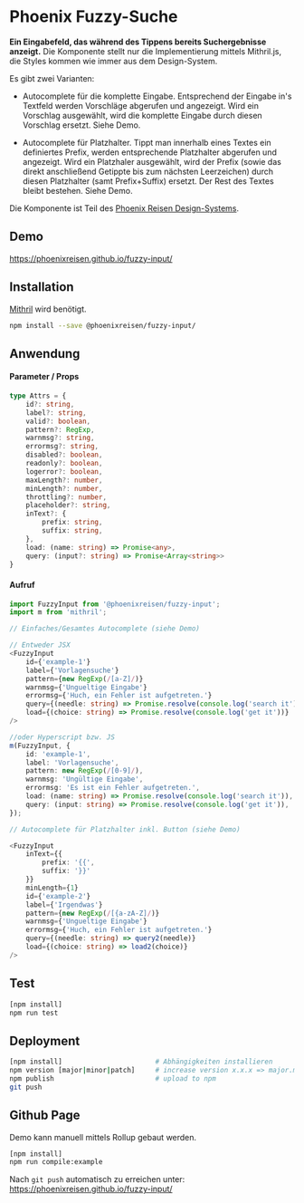 # Phoenix Fuzzy-Suche

**Ein Eingabefeld, das während des Tippens bereits Suchergebnisse anzeigt.** Die Komponente stellt nur die Implementierung mittels Mithril.js, die Styles kommen wie immer aus dem Design-System.

Es gibt zwei Varianten:

- Autocomplete für die komplette Eingabe. Entsprechend der Eingabe in's Textfeld werden Vorschläge abgerufen und angezeigt. Wird ein Vorschlag ausgewählt, wird die komplette Eingabe durch diesen Vorschlag ersetzt. Siehe Demo.

- Autocomplete für Platzhalter. Tippt man innerhalb eines Textes ein definiertes Prefix, werden entsprechende Platzhalter abgerufen und angezeigt. Wird ein Platzhaler ausgewählt, wird der Prefix (sowie das direkt anschließend Getippte bis zum nächsten Leerzeichen) durch diesen Platzhalter (samt Prefix+Suffix) ersetzt. Der Rest des Textes bleibt bestehen. Siehe Demo.

Die Komponente ist Teil des [Phoenix Reisen Design-Systems](https://design-system.phoenixreisen.net).

## Demo

https://phoenixreisen.github.io/fuzzy-input/

## Installation

[Mithril](https://mithril.js.org/) wird benötigt.

```bash
npm install --save @phoenixreisen/fuzzy-input/
```

## Anwendung

#### Parameter / Props

```ts
type Attrs = {
    id?: string,
    label?: string,
    valid?: boolean,
    pattern?: RegExp,
    warnmsg?: string,
    errormsg?: string,
    disabled?: boolean,
    readonly?: boolean,
    logerror?: boolean,
    maxLength?: number,
    minLength?: number,
    throttling?: number,
    placeholder?: string,
    inText?: {
        prefix: string,
        suffix: string,
    },
    load: (name: string) => Promise<any>,
    query: (input?: string) => Promise<Array<string>>
}
```

#### Aufruf

```ts
import FuzzyInput from '@phoenixreisen/fuzzy-input';
import m from 'mithril';

// Einfaches/Gesamtes Autocomplete (siehe Demo)

// Entweder JSX
<FuzzyInput
    id={'example-1'}
    label={'Vorlagensuche'}
    pattern={new RegExp(/[a-Z]/)}
    warnmsg={'Ungueltige Eingabe'}
    errormsg={'Huch, ein Fehler ist aufgetreten.'}
    query={(needle: string) => Promise.resolve(console.log('search it'))}
    load={(choice: string) => Promise.resolve(console.log('get it'))}
/>

//oder Hyperscript bzw. JS
m(FuzzyInput, {
    id: 'example-1',
    label: 'Vorlagensuche',
    pattern: new RegExp(/[0-9]/),
    warnmsg: 'Ungültige Eingabe',
    errormsg: 'Es ist ein Fehler aufgetreten.',
    load: (name: string) => Promise.resolve(console.log('search it')),
    query: (input: string) => Promise.resolve(console.log('get it')),
});

// Autocomplete für Platzhalter inkl. Button (siehe Demo)

<FuzzyInput
    inText={{
        prefix: '{{',
        suffix: '}}'
    }}
    minLength={1}
    id={'example-2'}
    label={'Irgendwas'}
    pattern={new RegExp(/[{a-zA-Z]/)}
    warnmsg={'Ungueltige Eingabe'}
    errormsg={'Huch, ein Fehler ist aufgetreten.'}
    query={(needle: string) => query2(needle)}
    load={(choice: string) => load2(choice)}
/>
```

## Test

```bash
[npm install]
npm run test
```

## Deployment

```bash
[npm install]                       # Abhängigkeiten installieren
npm version [major|minor|patch]     # increase version x.x.x => major.minor.patch
npm publish                         # upload to npm
git push
```

## Github Page

Demo kann manuell mittels Rollup gebaut werden.

```bash
[npm install]
npm run compile:example
```

Nach `git push` automatisch zu erreichen unter:
https://phoenixreisen.github.io/fuzzy-input/